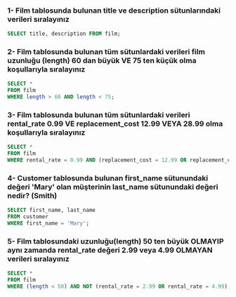 ### 1- Film tablosunda bulunan title ve description sütunlarındaki verileri sıralayınız

```sql
SELECT title, description FROM film; 
```

### 2- Film tablosunda bulunan tüm sütunlardaki verileri film uzunluğu (length) 60 dan büyük VE 75 ten küçük olma koşullarıyla sıralayınız

```sql
SELECT * 
FROM film
WHERE length > 60 AND length < 75;
```

### 3- Film tablosunda bulunan tüm sütunlardaki verileri rental_rate 0.99 VE replacement_cost 12.99 VEYA 28.99 olma koşullarıyla sıralayınız

```sql
SELECT *
FROM film
WHERE rental_rate = 0.99 AND (replacement_cost = 12.99 OR replacement_cost = 28.99);
```

### 4- Customer tablosunda bulunan first_name sütunundaki değeri 'Mary' olan müşterinin last_name sütunundaki değeri nedir? (Smith)

```sql
SELECT first_name, last_name
FROM customer
WHERE first_name = 'Mary';
```

### 5- Film tablosundaki uzunluğu(length) 50 ten büyük OLMAYIP aynı zamanda rental_rate değeri 2.99 veya 4.99 OLMAYAN verileri sıralayınız

```sql
SELECT *
FROM film
WHERE (length < 50) AND NOT (rental_rate = 2.99 OR rental_rate = 4.99);
```
